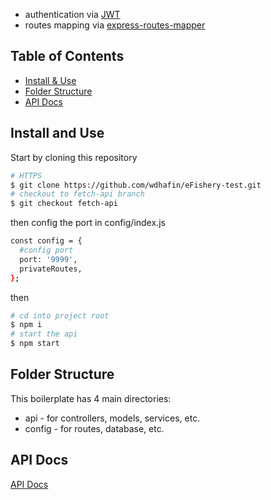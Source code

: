 - authentication via [JWT](https://jwt.io/)
- routes mapping via [express-routes-mapper](https://github.com/aichbauer/express-routes-mapper)

## Table of Contents

- [Install & Use](#install-and-use)
- [Folder Structure](#folder-structure)
- [ API Docs ](#api-docs)

## Install and Use

Start by cloning this repository

```sh
# HTTPS
$ git clone https://github.com/wdhafin/eFishery-test.git
# checkout to fetch-api branch
$ git checkout fetch-api
```
then config the port in config/index.js

```sh
const config = {
  #config port
  port: '9999',
  privateRoutes,
};
```
then


```sh
# cd into project root
$ npm i
# start the api
$ npm start
```

## Folder Structure

This boilerplate has 4 main directories:

- api - for controllers, models, services, etc.
- config - for routes, database, etc.

## API Docs
[API Docs](https://documenter.getpostman.com/view/10259308/TVK76LEq)
